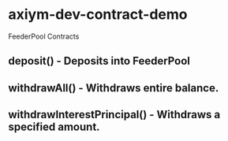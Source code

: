 # axiym-dev-contract-demo
FeederPool Contracts

## deposit() - Deposits into FeederPool
## withdrawAll() - Withdraws entire balance.
## withdrawInterestPrincipal() - Withdraws a specified amount.
